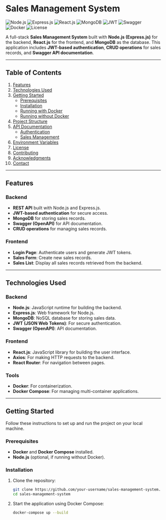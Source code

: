 # Sales Management System

![Node.js](https://img.shields.io/badge/Node.js-14.x-green)
![Express.js](https://img.shields.io/badge/Express.js-4.x-blue)
![React.js](https://img.shields.io/badge/React.js-17.x-61DAFB)
![MongoDB](https://img.shields.io/badge/MongoDB-5.x-green)
![JWT](https://img.shields.io/badge/JWT-Authentication-orange)
![Swagger](https://img.shields.io/badge/Swagger-API%20Documentation-brightgreen)
![Docker](https://img.shields.io/badge/Docker-Containerization-2496ED)
![License](https://img.shields.io/badge/License-MIT-blue)

A full-stack **Sales Management System** built with **Node.js (Express.js)** for the backend, **React.js** for the frontend, and **MongoDB** as the database. This application includes **JWT-based authentication**, **CRUD operations** for sales records, and **Swagger API documentation**.

---

## Table of Contents

1. [Features](#features)
2. [Technologies Used](#technologies-used)
3. [Getting Started](#getting-started)
   - [Prerequisites](#prerequisites)
   - [Installation](#installation)
   - [Running with Docker](#running-with-docker)
   - [Running without Docker](#running-without-docker)
4. [Project Structure](#project-structure)
5. [API Documentation](#api-documentation)
   - [Authentication](#authentication)
   - [Sales Management](#sales-management)
6. [Environment Variables](#environment-variables)
7. [License](#license)
8. [Contributing](#contributing)
9. [Acknowledgments](#acknowledgments)
10. [Contact](#contact)

---

## Features

### Backend
- **REST API** built with Node.js and Express.js.
- **JWT-based authentication** for secure access.
- **MongoDB** for storing sales records.
- **Swagger (OpenAPI)** for API documentation.
- **CRUD operations** for managing sales records.

### Frontend
- **Login Page**: Authenticate users and generate JWT tokens.
- **Sales Form**: Create new sales records.
- **Sales List**: Display all sales records retrieved from the backend.

---

## Technologies Used

### Backend
- **Node.js**: JavaScript runtime for building the backend.
- **Express.js**: Web framework for Node.js.
- **MongoDB**: NoSQL database for storing sales data.
- **JWT (JSON Web Tokens)**: For secure authentication.
- **Swagger (OpenAPI)**: API documentation.

### Frontend
- **React.js**: JavaScript library for building the user interface.
- **Axios**: For making HTTP requests to the backend.
- **React Router**: For navigation between pages.

### Tools
- **Docker**: For containerization.
- **Docker Compose**: For managing multi-container applications.

---

## Getting Started

Follow these instructions to set up and run the project on your local machine.

### Prerequisites

- **Docker** and **Docker Compose** installed.
- **Node.js** (optional, if running without Docker).

### Installation

1. Clone the repository:
   ```bash
   git clone https://github.com/your-username/sales-management-system.git
   cd sales-management-system

2. Start the application using Docker Compose:
   ```bash
   docker-compose up --build

